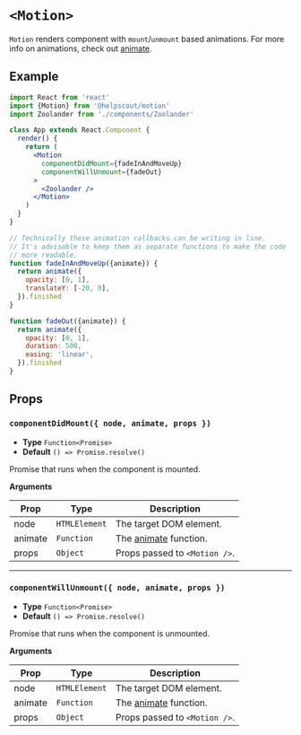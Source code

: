 # `<Motion>`

`Motion` renders component with `mount`/`unmount` based animations. For more info on animations, check out [animate](./animate.md).

## Example

```jsx
import React from 'react'
import {Motion} from '@helpscout/motion'
import Zoolander from './components/Zoolander'

class App extends React.Component {
  render() {
    return (
      <Motion
        componentDidMount={fadeInAndMoveUp}
        componentWillUnmount={fadeOut}
      >
        <Zoolander />
      </Motion>
    )
  }
}

// Technically these animation callbacks can be writing in line.
// It's advisable to keep them as separate functions to make the code
// more readable.
function fadeInAndMoveUp({animate}) {
  return animate({
    opacity: [0, 1],
    translateY: [-20, 0],
  }).finished
}

function fadeOut({animate}) {
  return animate({
    opacity: [0, 1],
    duration: 500,
    easing: 'linear',
  }).finished
}
```

## Props

### `componentDidMount({ node, animate, props })`

- **Type** `Function<Promise>`
- **Default** `() => Promise.resolve()`

Promise that runs when the component is mounted.

**Arguments**

| Prop    | Type          | Description                           |
| ------- | ------------- | ------------------------------------- |
| node    | `HTMLElement` | The target DOM element.               |
| animate | `Function`    | The [animate](./animate.md) function. |
| props   | `Object`      | Props passed to `<Motion />`.         |

---

### `componentWillUnmount({ node, animate, props })`

- **Type** `Function<Promise>`
- **Default** `() => Promise.resolve()`

Promise that runs when the component is unmounted.

**Arguments**

| Prop    | Type          | Description                           |
| ------- | ------------- | ------------------------------------- |
| node    | `HTMLElement` | The target DOM element.               |
| animate | `Function`    | The [animate](./animate.md) function. |
| props   | `Object`      | Props passed to `<Motion />`.         |
